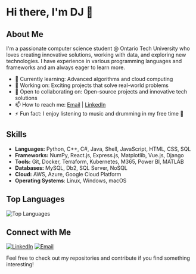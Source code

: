 # Hi there, I'm DJ 👋

## About Me

I'm a passionate computer science student @ Ontario Tech University who loves creating innovative solutions, working with data, and exploring new technologies. I have experience in various programming languages and frameworks and am always eager to learn more.

- 🌱 Currently learning: Advanced algorithms and cloud computing
- 💼 Working on: Exciting projects that solve real-world problems
- 🤝 Open to collaborating on: Open-source projects and innovative tech solutions
- 📫 How to reach me: [Email](mailto:dj.leamen@ontariotechu.com) | [LinkedIn](https://www.linkedin.com/in/djleamen)
- ⚡ Fun fact: I enjoy listening to music and drumming in my free time 🥁
  
## Skills
- **Languages:** Python, C++, C#, Java, Shell, JavaScript, HTML, CSS, SQL
- **Frameworks:** NumPy, React.js, Express.js, Matplotlib, Vue.js, Django
- **Tools:** Git, Docker, Terraform, Kubernetes, M365, Power BI, MATLAB
- **Databases:** MySQL, Db2, SQL Server, NoSQL
- **Cloud:** AWS, Azure, Google Cloud Platform
- **Operating Systems**: Linux, Windows, macOS

## Top Languages

![Top Languages](https://github-readme-stats.vercel.app/api/top-langs/?username=djleamen&layout=compact&theme=radical)

## Connect with Me

[![LinkedIn](https://img.shields.io/badge/LinkedIn-0077B5?style=for-the-badge&logo=linkedin&logoColor=white)](https://www.linkedin.com/in/djleamen)
[![Email](https://img.shields.io/badge/Email-D14836?style=for-the-badge&logo=gmail&logoColor=white)](mailto:dj.leamen@ontariotechu.com)

Feel free to check out my repositories and contribute if you find something interesting!

